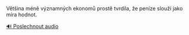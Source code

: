 
Většina méně významných ekonomů prostě tvrdila, že peníze slouží jako míra hodnot.

[🔊 Poslechnout audio](/data/7-paragraphs/audio/chapter_42/para_001-Vtina-mn-vznamnch-ekonom-prost-tvrdila-e.mp3)
